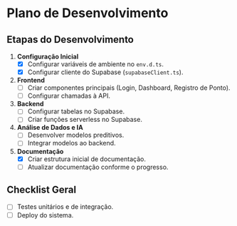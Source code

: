 # Plano de Desenvolvimento

## Etapas do Desenvolvimento

1. **Configuração Inicial**
   - [x] Configurar variáveis de ambiente no `env.d.ts`.
   - [x] Configurar cliente do Supabase (`supabaseClient.ts`).

2. **Frontend**
   - [ ] Criar componentes principais (Login, Dashboard, Registro de Ponto).
   - [ ] Configurar chamadas à API.

3. **Backend**
   - [ ] Configurar tabelas no Supabase.
   - [ ] Criar funções serverless no Supabase.

4. **Análise de Dados e IA**
   - [ ] Desenvolver modelos preditivos.
   - [ ] Integrar modelos ao backend.

5. **Documentação**
   - [x] Criar estrutura inicial de documentação.
   - [ ] Atualizar documentação conforme o progresso.

## Checklist Geral

- [ ] Testes unitários e de integração.
- [ ] Deploy do sistema.
